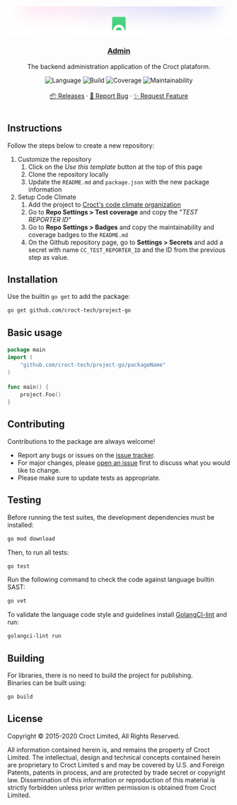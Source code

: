 <p align="center">
    <a href="https://croct.com">
        <img src="https://github.com/lhgms/Dark_Teste_3/blob/40bb24e373534ce985278fe3437d34fdfadf9d97/Cover_dark_svg_desktop.svg" width="830"/>
        <h3 align="center">Admin</h3>
    </a>
</p>
<p align="center">
  The backend administration application of the Croct plataform.
</p>
<p align="center">
    <img alt="Language" src="https://img.shields.io/badge/language-Go-blue" />
    <img alt="Build" src="https://img.shields.io/badge/build-passing-green" />
    <img alt="Coverage" src="https://img.shields.io/badge/coverage-100%25-green" />
    <img alt="Maintainability" src="https://img.shields.io/badge/maintainability-100-green" />
    <br />
    <br />
    <a href="https://github.com/croct-tech/repository-template-go/releases">📦 Releases</a>
        ·
        <a href="https://github.com/croct-tech/repository-template-go/issues/new?labels=bug&template=bug-report.md">🐞 Report Bug</a>
        ·
        <a href="https://github.com/croct-tech/repository-template-go/issues/new?labels=enhancement&template=feature-request.md">✨ Request Feature</a>
</br>
</br>

## Instructions
Follow the steps below to create a new repository:

1. Customize the repository
   1. Click on the _Use this template_ button at the top of this page
   2. Clone the repository locally 
   3. Update the `README.md` and `package.json` with the new package information
2. Setup Code Climate
   1. Add the project to [Croct's code climate organization](https://codeclimate.com/accounts/5e714648faaa9c00fb000081/dashboard)
   2. Go to **Repo Settings > Test coverage** and copy the "_TEST REPORTER ID_"
   3. Go to **Repo Settings > Badges** and copy the maintainability and coverage badges to the `README.md` 
   4. On the Github repository page, go to **Settings > Secrets** and add a secret with name `CC_TEST_REPORTER_ID` and the ID from the previous step as value.
   
## Installation
Use the builtin `go get` to add the package:

```sh
go get github.com/croct-tech/project-go
```

## Basic usage

```go
package main
import (
    "github.com/croct-tech/project-go/packageName"
)

func main() {
    project.Foo()
}
```

## Contributing
Contributions to the package are always welcome! 

- Report any bugs or issues on the [issue tracker](https://github.com/croct-tech/project-go/issues).
- For major changes, please [open an issue](https://github.com/croct-tech/project-go/issues) first to discuss what you would like to change.
- Please make sure to update tests as appropriate.

## Testing

Before running the test suites, the development dependencies must be installed:

```sh
go mod download
```

Then, to run all tests:

```sh
go test
```

Run the following command to check the code against language builtin SAST:

```sh
go vet
```

To validate the language code style and guidelines install [GolangCI-lint](https://golangci-lint.run/usage/install/#local-installation) and run:

```sh
golangci-lint run
```

## Building

For libraries, there is no need to build the project for publishing.  
Binaries can be built using:

```sh
go build
``` 

## License
Copyright © 2015-2020 Croct Limited, All Rights Reserved.

All information contained herein is, and remains the property of Croct Limited. The intellectual, design and technical concepts contained herein are proprietary to Croct Limited s and may be covered by U.S. and Foreign Patents, patents in process, and are protected by trade secret or copyright law. Dissemination of this information or reproduction of this material is strictly forbidden unless prior written permission is obtained from Croct Limited.
